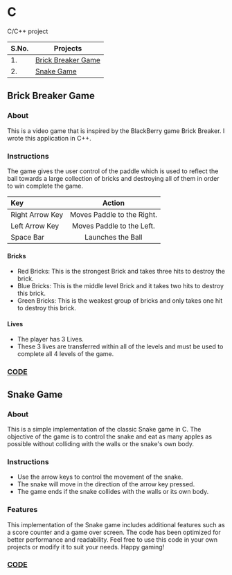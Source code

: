 # C
C/C++ project

| S.No. | Projects |
| --------- | --------- |
| 1. | [Brick Breaker Game](#brick-breaker-game)|
| 2. | [Snake Game](#snake-game) |

## Brick Breaker Game

### About
This is a video game that is inspired by the BlackBerry game Brick Breaker. I wrote this application in C++.

### Instructions
The game gives the user control of the paddle which is used to reflect the ball towards a large collection of bricks and destroying all of them in order to win complete the game.

| Key     | Action    |
| :------------- | :----------: |
|  Right Arrow Key | Moves Paddle to the Right.   | 
| Left Arrow Key   | Moves Paddle to the Left. | 
| Space Bar | Launches the Ball |

#### Bricks
* Red Bricks: This is the strongest Brick and takes three hits to destroy the brick.
* Blue Bricks: This is the middle level Brick and it takes two hits to destroy this brick. 
* Green Bricks: This is the weakest group of bricks and only takes one hit to destroy this brick. 

#### Lives
* The player has 3 Lives.
* These 3 lives are transferred within all of the levels and must be used to complete all 4 levels of the game. 

### [CODE]()

## Snake Game

### About
This is a simple implementation of the classic Snake game in C. The objective of the game is to control the snake and eat as many apples as possible without colliding with the walls or the snake's own body.

### Instructions
* Use the arrow keys to control the movement of the snake.
* The snake will move in the direction of the arrow key pressed. 
* The game ends if the snake collides with the walls or its own body.

### Features
This implementation of the Snake game includes additional features such as a score counter and a game over screen. The code has been optimized for better performance and readability.
Feel free to use this code in your own projects or modify it to suit your needs.
Happy gaming!

### [CODE]()
